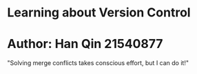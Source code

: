 # Learning about Version Control
# Author: Han Qin 21540877
"Solving merge conflicts takes conscious effort, but I can do it!"